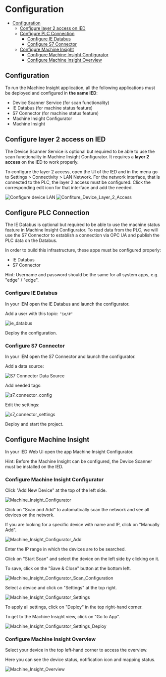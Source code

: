 # Configuration

- [Configuration](#configuration)
  - [Configure layer 2 access on IED](#configure-layer-2-access-on-IED)
  - [Configure PLC Connection](#configure-plc-connection)
    - [Configure IE Databus](#configure-ie-databus)
    - [Configure S7 Connector](#configure-s7-connector)
  - [Configure Machine Insight](#configure-machine-insight)
    - [Configure Machine Insight Configurator](#configure-machine-insight-configurator)
    - [Configure Machine Insight Overview](#configure-maschine-insight-overview)

## Configuration

To run the Machine Insight application, all the following applications must be deployed and configured in **the same IED**:
- Device Scanner Service (for scan functionality)
- IE Databus (for machine status feature)
- S7 Connector (for machine status feature)
- Machine Insight Configurator
- Machine Insight

## Configure layer 2 access on IED

The Device Scanner Service is optional but required to be able to use the scan functionality in Machine Insight Configurator. It requires a **layer 2 access** on the IED to work properly.

To configure the layer 2 access, open the UI of the IED and in the menu go to Settings > Connectivity > LAN Network. For the network interface, that is connected to the PLC, the layer 2 access must be configured. Click the corresponding edit icon for that interface and add the needed.

![Configure device LAN](/docs/graphics/Configure_Device_LAN.PNG)
![Confiture_Device_Layer_2_Access](graphics/Configure_Device_Layer_2_Access.PNG)

## Configure PLC Connection

The IE Databus is optional but required to be able to use the machine status feature in Machine Insight Configurator. To read data from the PLC, we will use the S7 Connector to establish a connection via OPC UA and publish the PLC data on the Databus.

In order to build this infrastructure, these apps must be configured properly:

- IE Databus
- S7 Connector

Hint: Username and password should be the same for all system apps, e.g. "edge" / "edge".

### Configure IE Databus

In your IEM open the IE Databus and launch the configurator.

Add a user with this topic:
`"ie/#"`

![ie_databus](graphics/IE_Databus.PNG)

Deploy the configuration.

### Configure S7 Connector

In your IEM open the S7 Connector and launch the configurator.

Add a data source:

![S7 Connector Data Source](graphics/S7_Connector_Data_Source.PNG)

Add needed tags:

![s7_connector_config](graphics/S7_Connector_Configuration.PNG)

Edit the settings:

![s7_connector_settings](graphics/S7_Connector_Settings.PNG)

Deploy and start the project.

## Configure Machine Insight

In your IED Web UI open the app Machine Insight Configurator.

Hint: Before the Machine Insight can be configured, the Device Scanner must be installed on the IED.

### Configure Machine Insight Configurator

Click "Add New Device" at the top of the left side.

![Machine_Insight_Configurator](graphics/Machine_Insight_Configurator.PNG)

Click on "Scan and Add" to automatically scan the network and see all devices on the network.

If you are looking for a specific device with name and IP, click on "Manually Add".

![Machine_Insight_Configurator_Add](graphics/Machine_Insight_Configurator_Add.PNG)

Enter the IP range in which the devices are to be searched.

Click on "Start Scan" and select the device on the left side by clicking on it.

To save, click on the "Save & Close" button at the bottom left.

![Machine_Insight_Configurator_Scan_Configuration](graphics/Machine_Insight_Configurator_Scan_Configuration.PNG)

Select a device and click on "Settings" at the top right.

![Machine_Insight_Configurator_Settings](graphics/Machine_Insight_Configurator_Settings.PNG)

To apply all settings, click on "Deploy" in the top right-hand corner.

To get to the Machine Insight view, click on "Go to App".

![Machine_Insight_Configurator_Settings_Deploy](graphics/Machine_Insight_Configurator_Settings_Deploy.PNG)

### Configure Machine Insight Overview

Select your device in the top left-hand corner to access the overview.

Here you can see the device status, notification icon and mapping status.

![Machine_Insight_Overview](graphics/Machine_Insight_Overview.PNG)
